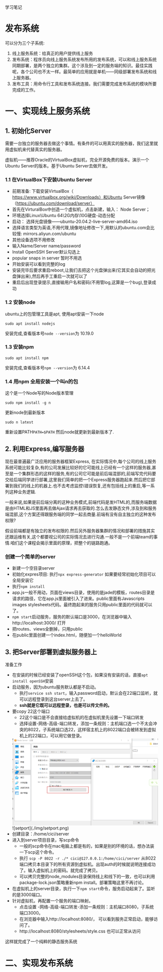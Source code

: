 学习笔记
# 发布系统

可以分为三个子系统:

1. 线上服务系统：给真正的用户提供线上服务
2. 发布系统：程序员向线上服务系统发布所用的发布系统，可以和线上服务系统同期部署，是两个独立的集群。这个涉及到一定的服务端的知识。最佳实践呢，各个公司也不太一样。最简单的应用就是单机——同级部署发布系统和线上服务器。
3. 发布工具：用命令行工具和发布系统连接。我们需要完成发布系统的模块所要完成的工作。

# 一、实现线上服务系统
## 1. 初始化Server
需要一台独立的服务器去做这个事情。有条件的可以用真实的服务器，我们这里就用虚拟机来代替真实的服务器。

虚拟机——推荐Oracle的VirtualBox虚拟机，完全开源免费的版本。演示一个Ubuntu Server的版本。基于Ubuntu Server去做开发。

### 1.1 在VirtualBox下安装Ubuntu Server
- 前期准备: 下载安装VirtualBox（ https://www.virtualbox.org/wiki/Downloads）和Ubuntu Server镜像（https://ubuntu.com/download/server）
- 首先在VirturalBox中创造一个虚拟机，点击新建，输入： Node Server；
- 环境选择Linux\Ubuntu 64\2G内存\10G硬盘-动态分配
- 启动： 选择光盘镜像——ubuntu-20.04.2-live-server-amd64.iso
- 选择语言类型为英语,不用代理,镜像地址修改一下,用默认的ubuntu.com会比较慢: mirrors.aliyun.com/ubuntu
- 其他设备选项不用修改
- 输入Name/Server name/password
- Install OpenSSH Server默认勾选上
- popular snaps in server 暂时不用选
- 开始安装可以看到完整的log
- 安装完毕后要求重启reboot,让我们去把这个光盘弹出来(它其实会自动的把光盘弹出来),然后再手工重启一次就可以了
- 重启后出现登录提示,直接输用户名和密码(不用管log,这算是一个bug),登录成功

### 1.2 安装node

ubuntu上的包管理工具是apt, 使用apt安装一下node
```
sudo apt install nodejs
```
安装完成,查看版本号`node --version`为 10.19.0

### 1.3 安装npm
```
sudo apt install npm
```
安装完成,查看版本号`npm --version`为 6.14.4

### 1.4 用npm 全局安装一个叫n的包
这个是一个Node写的Node版本管理
```
sudo npm install -g n
```
 更新node到最新版本
 ```
 sudo n latest 
 ```
 重新设置PATH`PATH=$PATH` 然后node就更新到最新版本了.

 ## 2. 利用Express,编写服务器

现在最普遍最广泛应用的服务器框架Express, 在实际情况中,每个公司的线上服务系统可能比较复杂,有的公司发展比较好的它可能线上已经有一个这样的服务器,甚至是一个集群形态的这样的服务,有的公司它可能是前后端混部的,前端写完代码要交给后端同学进行部署,这里我们简单的把一个Express服务器跑起来.然后把它部署到我们的线上的机器上.也不去考虑监控\错误恢复,还有包括线上的重启,等一系列这种业务逻辑.

一般来说,如果是前后端分离的这种业务模式,前端代码是发HTML的,而服务端数据是由HTML和JS里面再去做Ajax请求再去获取的.怎么去发静态文件,涉及到和服务端混部,这个方案还得跟服务端的同学一起去商量.前端有没有自主独立的这种发布权限?

假设前端都是有独立的发布权限的.然后另外服务器集群的情况和部署的措施其实还跟运维有关,这个都要视公司的实际情况去进行沟通.一般不是一个前端team的事情.咱们这个课程会揭示里面的原理，把整个的链路跑通。

### 创建一个简单的server
- 新建一个空目录server
- 初始化expres项目: 执行`npx express-generator` 如果要经常初始化项目可以全局安装它
- 执行`npm install`
- app.js一般不用动，页面在views目录，使用的是jade的模板，routes目录是请求的路径，它在app.js里面被引入了进来。public里面有Javascripts images stylesheets代码。最终跑起来的服务只用public里面的代码就可以了。
- `npm start`启动服务，服务的默认端口是3000，在浏览器中输入http://localhost:3000/
打开
- 把routes、views全删掉，只用public
- 在public里面创建一个index.html，随便加一个helloWorld

## 3. 把Server部署到虚拟服务器上

准备工作
- 在安装的时候已经安装了openSSH这个包，如果没有安装的话，直接`apt install openSSH`安装
- 启动服务，因为ubuntu服务默认都是不启动。
  + 执行`service ssh start`，输入password启动，默认会在22端口监听，就可以远程登录到这台server上去了。
  + **ssh就是它既可以远程登录，也是可以传文件的。**
- 要copy 22这个端口
  + 22这个端口是不会直接给虚拟机的在虚拟机里先设置一下端口转发
  + 选择设置-网络-高级-端口转发，添加一条规则：主机端口选一个不太会冲突的8022，子系统端口选22，这样宿主机上的8022端口会被转发到虚拟机上的22端口，可以用它做登录。
  <img src="./img/setport.png" width = "500" alt="setport" align=center />
  ![setport](./img/setport.png)
- 创建目录：/home/cici/server
- 进入到server项目目录，写scp命令
  + 一般的scp命令在mac电脑上都是有的，如果是别的环境的话，想办法装一下scp这个命令。
  + 执行 `scp -P 8022 -r ./* cici@127.0.0.1:/home/cici/server` 从8022端口拷贝本目录下的所有资源到虚拟机。出现auth的时候就说明连接成功了。输入虚拟机上的密码。就完成了拷贝。
  + 可以拷贝完整的node_modules目录保持线上和线下的一致，也可以利用package-lock.json策略重新npm install。部署策略这里不再讨论。
- 在虚拟机上的server目录，执行一下`npm start`命令，服务启动起来了。监听的是3000端口。
- 针对虚拟机，再配置一个服务的端口映射。
  + 点击设置 -网络-高级-端口转发-添加一条规则：主机端口8080，子系统端口3000。
  + 在浏览器中输入http://localhost:8080/， 可以看到服务正常启动，能够访问了。
  + http://localhost:8080/stylesheets/style.css 也可以正常从访问

这样就完成了一个纯粹的静态服务系统

# 二、实现发布系统
